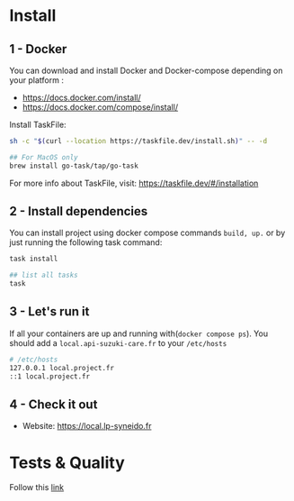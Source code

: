 # Install
## 1 - Docker
You can download and install Docker and Docker-compose depending on your platform :

- https://docs.docker.com/install/
- https://docs.docker.com/compose/install/

Install TaskFile:
 ```bash
 sh -c "$(curl --location https://taskfile.dev/install.sh)" -- -d
 
 ## For MacOS only
 brew install go-task/tap/go-task
 ```
For more info about TaskFile, visit: https://taskfile.dev/#/installation

## 2 - Install dependencies
You can install project using docker compose commands `build, up.` or by just running the following task command:

 ```bash
 task install
 
 ## list all tasks
 task
 ```

## 3 - Let's run it
If all your containers are up and running with(`docker compose ps`). You should add a `local.api-suzuki-care.fr` to your `/etc/hosts`
 ```bash
# /etc/hosts
 127.0.0.1 local.project.fr
 ::1 local.project.fr
 ```

## 4 - Check it out
- Website: https://local.lp-syneido.fr

# Tests & Quality
Follow this [link](./doc/tests.md)